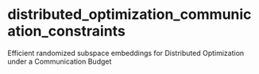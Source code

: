 # distributed_optimization_communication_constraints
Efficient randomized subspace embeddings for Distributed Optimization under a Communication Budget
